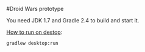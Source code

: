#Droid Wars prototype

You need JDK 1.7 and Gradle 2.4 to build and start it.

[How to run on destop](https://github.com/libgdx/libgdx/wiki/Gradle-on-the-Commandline#running-the-desktop-project): 
```
gradlew desktop:run
```
